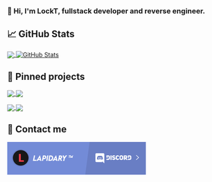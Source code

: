 ### 👋 Hi, I'm LockT, fullstack developer and reverse engineer.
<!--
<p align="center">
<table>
  <tr>
    <td align="center">Join Discord</td>
     <td align="center">Download PDoS</td>
    <td align="center">Download Lapidary</td>
  </tr>
  <tr>
    <td valign="center" align="center"><a href="https://discord.gg/Fv3V9Csc"><img src="https://i.imgur.com/lFM34nP.png"></a></td>
    <td valign="center" align="center"><a href="https://github.com/lckt0/PDoS/releases/tag/linux"><img src="https://i.imgur.com/NAe7qnB.png"></a></td>
    <td valign="center" align="center"><a href="https://discord.gg/Fv3V9Csc"><img src="https://i.imgur.com/9Nnosd9.png"></a></td>
  </tr>
 </table>
</p>
-->
## &#x1f4c8; GitHub Stats

<p align="left">
  <a href="https://github.com/lckt0" >
    <img align="center" src="https://github-readme-stats.vercel.app/api/top-langs/?layout=compact&username=lckt0&langs_count=6&theme=dark&bg_color=0d1117&border_color=30363d" height="160px"/>
  </a>
  <a href="https://github.com/lckt0" >
    <img align="center" src="https://github-readme-stats.vercel.app/api?username=lckt0&show_icons=true&line_height=27&count_private=true&theme=dark&bg_color=0d1117&border_color=30363d&hide=contribs" height="160px" alt="GitHub Stats"/>
  </a>
</p>

## &#x1f4c1; Pinned projects

<a href="https://github.com/lckt0/AstroNet">
  <img align="center" src="https://github-readme-stats.vercel.app/api/pin/?username=lckt0&repo=AstroNet&theme=dark&bg_color=0d1117&border_color=30363d"/>
</a>
<a href="https://github.com/lckt0/Astro-Renamer">
  <img align="center" src="https://github-readme-stats.vercel.app/api/pin/?username=lckt0&repo=Astro-Renamer&theme=dark&bg_color=0d1117&border_color=30363d"/>
</a>
<p></p>
<a href="https://github.com/lckt0/DotKill-Unpacker">
  <img align="center" src="https://github-readme-stats.vercel.app/api/pin/?username=lckt0&repo=DotKill-Unpacker&theme=dark&bg_color=0d1117&border_color=30363d"/>
</a>
<a href="https://github.com/lckt0/DnSpyEx-Renamed">
  <img align="center" src="https://github-readme-stats.vercel.app/api/pin/?username=lckt0&repo=OpenCV-Object-Measurement&theme=dark&bg_color=0d1117&border_color=30363d"/>
</a>

## 📨 Contact me

<a href="https://discord.com/invite/vGuB8SfV">
  <img align="center" src="/assets/discord-guild-banner.png"/>
</a>
<!--
<p align="center">
  <a href="https://github.com/lckt0"><img align="center" src="https://img.shields.io/badge/Discord-7289DA?style=for-the-badge&logo=discord&logoColor=white"></a>
  <a href="https://github.com/lckt0"><img align="center" src="https://img.shields.io/badge/C%23-239120?style=for-the-badge&logo=c-sharp&logoColor=white"></a>
  <a href="https://github.com/lckt0"><img align="center" src="https://img.shields.io/badge/Xamarin-3498DB?style=for-the-badge&logo=xamarin&logoColor=white"></a>
  <a href="https://github.com/lckt0"><img align="center" src="https://img.shields.io/badge/Python-3776AB?style=for-the-badge&logo=python&logoColor=white"></a>
  <a href="https://github.com/lckt0"><img align="center" src="https://img.shields.io/badge/HTML-239120?style=for-the-badge&logo=html5&logoColor=white"></a>
    <a href="https://github.com/lckt0"><img align="center" src="https://img.shields.io/badge/JavaScript-F7DF1E?style=for-the-badge&logo=javascript&color=3776ab&logoColor=white"></a>
  <a href="https://github.com/lckt0"><img align="center" src="https://img.shields.io/badge/CSS-239120?&style=for-the-badge&logo=css3&logoColor=white"></a>
  <a href="https://github.com/lckt0"><img align="center" src="https://img.shields.io/badge/.NET-5C2D91?style=for-the-badge&logo=.net&logoColor=white"></a>
  <a href="https://github.com/lckt0"><img align="center" src="https://img.shields.io/badge/Node.js-43853D?style=for-the-badge&logo=node.js&logoColor=white"></a>
  <a href="https://github.com/lckt0"><img align="center" src="https://img.shields.io/badge/PHP-777BB4?style=for-the-badge&logo=php&logoColor=white"></a>
</p>
-->
